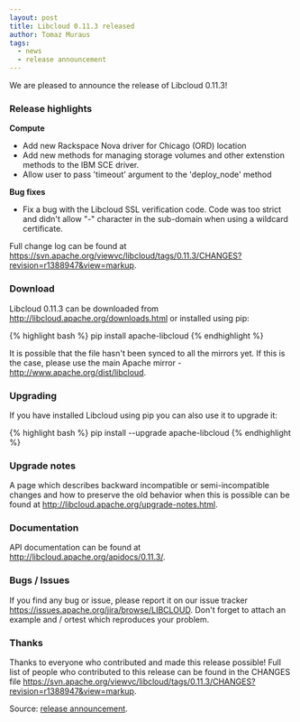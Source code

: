 ```yaml
---
layout: post
title: Libcloud 0.11.3 released
author: Tomaz Muraus
tags:
  - news
  - release announcement
---
```


We are pleased to announce the release of Libcloud 0.11.3!

### Release highlights

**Compute**

* Add new Rackspace Nova driver for Chicago (ORD) location
* Add new methods for managing storage volumes and other extenstion methods
  to the IBM SCE driver.
* Allow user to pass 'timeout' argument to the 'deploy_node' method

**Bug fixes**

* Fix a bug with the Libcloud SSL verification code. Code was too strict
  and didn't allow "-" character in the sub-domain when using a wildcard
  certificate.

Full change log can be found at
<https://svn.apache.org/viewvc/libcloud/tags/0.11.3/CHANGES?revision=r1388947&view=markup>.

### Download

Libcloud 0.11.3 can be downloaded from
http://libcloud.apache.org/downloads.html
or installed using pip:

{% highlight bash %}
pip install apache-libcloud
{% endhighlight %}

It is possible that the file hasn't been synced to all the mirrors yet. If
this is the case, please use the main Apache mirror -
http://www.apache.org/dist/libcloud.

### Upgrading

If you have installed Libcloud using pip you can also use it to upgrade it:

{% highlight bash %}
pip install --upgrade apache-libcloud
{% endhighlight %}

### Upgrade notes

A page which describes backward incompatible or semi-incompatible
changes and how to preserve the old behavior when this is possible
can be found at http://libcloud.apache.org/upgrade-notes.html.

### Documentation

API documentation can be found at http://libcloud.apache.org/apidocs/0.11.3/.

### Bugs / Issues

If you find any bug or issue, please report it on our issue tracker
<https://issues.apache.org/jira/browse/LIBCLOUD>. Don't forget to attach an
example and / ortest which reproduces your problem.

### Thanks

Thanks to everyone who contributed and made this release possible! Full
list of people who contributed to this release can be found in the CHANGES
file <https://svn.apache.org/viewvc/libcloud/tags/0.11.3/CHANGES?revision=r1388947&view=markup>.

Source: [release announcement][1].

[1]: http://mail-archives.apache.org/mod_mbox/www-announce/201209.mbox/%3CCAJMHEmLn+MV_pcNZv03PW5wuS5c=O8cFdqMH8LFtaUr1gggkdw@mail.gmail.com%3E

